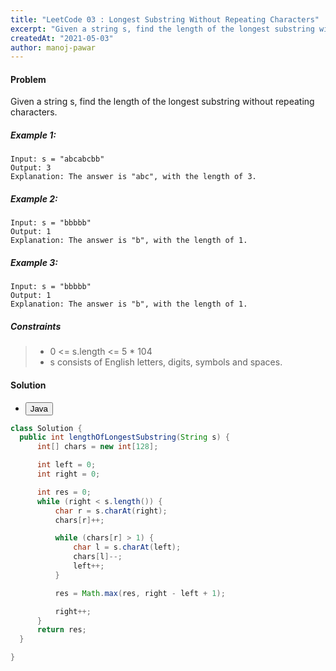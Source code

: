 ```yaml
---
title: "LeetCode 03 : Longest Substring Without Repeating Characters"
excerpt: "Given a string s, find the length of the longest substring without repeating characters."
createdAt: "2021-05-03"
author: manoj-pawar
---
```


#### Problem

Given a string s, find the length of the longest substring without repeating characters.

##### Example 1:

```shell
Input: s = "abcabcbb"
Output: 3
Explanation: The answer is "abc", with the length of 3.
```

##### Example 2:

```shell
Input: s = "bbbbb"
Output: 1
Explanation: The answer is "b", with the length of 1.
```

##### Example 3:

```shell
Input: s = "bbbbb"
Output: 1
Explanation: The answer is "b", with the length of 1.
```

##### Constraints

> - 0 <= s.length <= 5 \* 104
> - s consists of English letters, digits, symbols and spaces.


#### Solution

<ul class="nav nav-tabs" id="myTab" role="tablist">
  <li class="nav-item" role="presentation">
    <button class="nav-link active" id="home-tab" data-bs-toggle="tab" data-bs-target="#home" type="button" role="tab" aria-controls="home" aria-selected="true">Java</button>
  </li>
</ul>
<div class="tab-content" id="myTabContent">
  <div class="tab-pane fade show active" id="home" role="tabpanel" aria-labelledby="home-tab">
  
  ```java
class Solution {
    public int lengthOfLongestSubstring(String s) {
        int[] chars = new int[128];

        int left = 0;
        int right = 0;

        int res = 0;
        while (right < s.length()) {
            char r = s.charAt(right);
            chars[r]++;

            while (chars[r] > 1) {
                char l = s.charAt(left);
                chars[l]--;
                left++;
            }

            res = Math.max(res, right - left + 1);

            right++;
        }
        return res;
    }

}
```

</div>
</div>